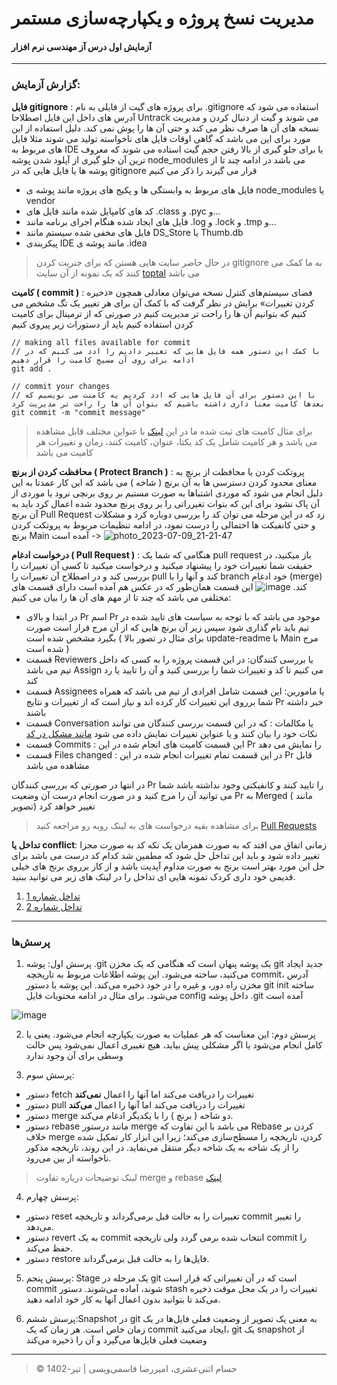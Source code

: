 # مدیریت نسخ پروژه و یکپارچه‌سازی مستمر
#### آزمایش اول درس آز مهندسی نرم افزار 
---
### گزارش آزمایش:
**فایل gitignore** : برای پروژه های گیت از فایلی به نام .gitignore  استفاده می شود که آدرس های داخل این فایل اصطلاحا Untrack می شوند و گیت از دنبال کردن و مدیریت نسخه های آن ها صرف نظر می کند و حتی آن ها را پوش نمی کند. دلیل استفاده از این مورد برای این می باشد که گاهی اوقات فایل های ناخواسته تولید می شوند مثلا فایل های مربوط به IDE یا برای جلو گیری از بالا رفتن حجم گیت استاده می شوند که معروف ترین آن جلو گیری از آپلود شدن پوشه node_modules می باشد در ادامه چند تا از پوشه ها یا فایل هایی که در gitignore قرار می گیرند را ذکر می کنیم 

* فایل های مربوط به وابستگی ها و پکیج های پروژه مانند پوشه ی node_modules یا vendor
* کد های کامپایل شده مانند فایل های .class و .pyc و...
* فایل های ایجاد شده هنگام اجرای برنامه مانند .log و .lock و .tmp و...
* فایل های مخفی شده سیستم مانند DS_Store یا Thumb.db
* پیکربندی IDE مانند پوشه ی .idea

> در حال حاضر سایت هایی هستن که برای جنریت کردن gitignore به ما کمک می کنند که یک نمونه از آن سایت [toptal](https://www.toptal.com/developers/gitignore) می باشد


**کامیت ( commit )** : فضای سیستم‌های کنترل نسخه می‌توان معادلی همچون «ذخیره کردن تغییرات» برایش در نظر گرفت که با کمک آن برای هر تغییر یک تگ مشخص می کنیم که بتوانیم آن ها را راحت تر مدیریت کنیم در صورتی که از ترمینال برای کامیت کردن استفاده کنیم باید از دستورات زیر پیروی کنیم 
```
// making all files available for commit
// با کمک این دستور همه فایل هایی که تغییر دادیم را ادد می کنیم که در ادامه برای روی آن مسیج کامیت را قرار دهیم
git add .

// commit your changes
// با این دستور برای آن فایل هایی که ادد کردیم یه کامنت می نویسیم که بعدها کامیت معنا داری داشته باشیم که بتوان آن ها را راحت تر مدیریت کرد
git commit -m "commit message"      

```
> برای مثال کامیت های ثبت شده ما در این  [لینک](https://github.com/amirzgh/SE-lab-1/commits/main) با عنواین مختلف قابل مشاهده می باشد و هر کامیت شامل یک کد یکتا، عنوان، کامیت کنند، زمان و تغییرات هر کامیت می باشد


**محافظت کردن از برنچ ( Protect Branch )** : پروتکت کردن یا محافظت از برنچ به معنای محدود کردن دسترسی ها به آن برنچ ( شاخه ) می باشد که این کار عمدتا به این دلیل انجام می شود که موردی اشتباها به صورت مستیم بر روی برنچی نرود یا موردی از آن پاک نشود برای این که بتوات تغیرراتی را بر روی پرنچ محدود شده اعمال کرد باید به آن برنچ Pull Request زد که در این مرحله می توان کد را بررسی دوباره کرد و مشکلات و حتی کانفیکت ها احتمالی را درست نمود، در ادامه تنظیمات مربوط به پروتکت کردن برنچ Main آمده است ->
![photo_2023-07-09_21-21-47](https://github.com/amirzgh/SE-lab-1/assets/59364450/e0fbe0d0-0f74-4ba8-bc0e-070ff258d239)


**درخواست ادغام ( Pull Request )** : هنگامی که شما یک pull request باز میکنید، در حقیقت شما تغییرات خود را پیشنهاد میکنید و درخواست میکنید تا کسی آن تغییرات را بررسی کند و در اصطلاح آن تغییرات را pull کند و آنها را با branch خود ادغام (merge) کند. 
![image](https://github.com/amirzgh/SE-lab-1/assets/59364450/3d7d86a7-6d03-441b-a889-0c85535155a7)
این قسمت همان‌طور که در عکس هم آمده است دارای قسمت های مختلفی می باشد که چند تا از مهم های آن ها را بیان می کنیم:
* در ابتدا و بالای Pr اسم Pr موجود می باشد که با توجه به سیاست های تایید شده در تیم باید نام گذاری شود سپس زیر آن برنچ هایی که از آن مرج قرار است صورت بگیرد مشخص شده است ( برای مثال در تصور بالا update-readme با Main مرج شده است )
* قسمت Reviewers یا بررسی کنندگان: در این قسمت پروژه را به کسی که داخل تیم می باشد Assign می کنیم تا کد و تغییرات شما را بررسی کنید و آن را تایید یا رد کند
* قسمت Assignees یا مامورین: این قسمت شامل افرادی از تیم می باشد که همراه شما برروی این تغییرات کار کرده اند و نیاز است که از تغییرات و نتایج Pr خبر داشته باشند
* قسمت  Conversation یا مکالمات : که در این قسمت بررسی کنندگان می توانند نکات خود را بیان کنند و یا عنواین تغییرات نمایش داده می شود  [مانند مشکل در کد](https://github.com/amirzgh/SE-lab-1/pull/9)
* قسمت Commits : این قسمت کامیت های انجام شده در این Pr را نمایش می دهد
* قسمت Files changed : در این قسمت تمام تغییرات انجام شده در این Pr قابل مشاهده می باشد

در انتها در صورتی که بررسی کنندگان Pr را تایید کنند و کانفیکتی وجود نداشته باشد شما می توانید آن را مرج کنید و در صورت انجام درست آن وضعیت Pr به Merged ( مانند تصویر) تغییر خواهد کرد 
> برای مشاهده بقیه درخواست های به لینک روبه رو مراجعه کنید [Pull Requests](https://github.com/amirzgh/SE-lab-1/pulls?q=)

**تداخل یا conflict**: زمانی اتفاق می افتد که به صورت همزمان یک تکه کد به صورت مجزا تغییر داده شود و باید این تداخل حل شود که مطمین شد کدام کد درست می باشد برای حل این مورد بهتر است برنج به صورت مداوم آپدیت باشد و از کار برروی برنج های خیلی قدیمی خود داری کردک تمونه هایی ای تداخل را در لینک های زیر می توانید ببنید.
1.  [تداخل شماره 1](https://github.com/amirzgh/SE-lab-1/pull/4) 
2.  [تداخل شماره 2](https://github.com/amirzgh/SE-lab-1/commits/main)
--- 

### پرسش‌ها

1. پرسش اول: پوشه .git یک پوشه پنهان است که هنگامی که یک مخزن git جدید ایجاد می‌کنید، ساخته می‌شود. این پوشه اطلاعات مربوط به تاریخچه commit، آدرس مخزن راه دور، و غیره را در خود ذخیره می‌کند. این پوشه با دستور git init ساخته می‌شود. برای مثال در ادامه محتویات فایل config داخل پوشه .git آمده است

![image](https://github.com/amirzgh/SE-lab-1/assets/59364450/c6dd683b-2b52-4d0b-a4e1-76060ede0eb7)


2. پرسش دوم: این معناست که هر عملیات به صورت یکپارچه انجام می‌شود. یعنی یا کامل انجام می‌شود یا اگر مشکلی پیش بیاید، هیچ تغییری اعمال نمی‌شود پس حالت وسطی برای آن وجود ندارد
 
3. پرسش سوم:
  * دستور fetch تغییرات را دریافت می‌کند اما آنها را اعمال **نمی‌کند**
  * دستور pull تغییرات را دریافت می‌کند اما آنها را اعمال **می‌کند**
  * دستور merge دو شاخه ( برنچ ) را با یکدیگر ادغام می‌کند.
  * دستور rebase مانند درستور merge می باشد با این تفاوت که Rebase‌ کردن بر خلاف merge کردن، تاریخچه را مسطح‌سازی می‌کند؛ زیرا این ابزار کار تمکیل شده را از یک شاخه به یک شاخه دیگر منتقل می‌نماید. در این روند، تاریخچه مذکور ناخواسته از بین می‌رود.
  > لینک توضیحات درباره تفاوت merge و rebase [لینک](https://roocket.ir/articles/an-introduction-to-git-merge-and-rebase-what-they-are-and-how-to-use-them)

4. پرسش چهارم:
  * دستور reset تغییرات را به حالت قبل برمی‌گرداند و تاریخچه commit را تغییر می‌دهد.
  * دستور revert به یک commit انتخاب شده برمی گردد ولی تاریخچه commit را حفظ می‌کند.
  * دستور restore فایل‌ها را به حالت قبل برمی‌گرداند.
    
5. پرسش پنجم: Stage یک مرحله در git است که در آن تغییراتی که قرار است commit شوند، آماده می‌شوند. دستور stash تغییرات را در یک محل موقت ذخیره می‌کند تا بتوانید بدون اعمال آنها به کار خود ادامه دهید.
   
6. پرسش ششم:Snapshot در git به معنی یک تصویر از وضعیت فعلی فایل‌ها در یک زمان خاص است. هر زمان که یک commit ایجاد می‌کنید، git یک snapshot از وضعیت فعلی فایل‌ها می‌گیرد و آن را ذخیره می‌کند


---
> © حسام اثنی‌عشری، امیررضا قاسمی‌ویسی | تیر-1402
